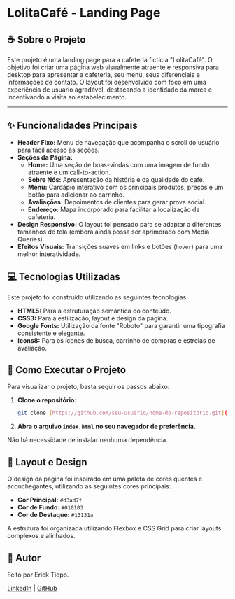  # LolitaCafé - Landing Page

## ☕ Sobre o Projeto

Este projeto é uma landing page para a cafeteria fictícia "LolitaCafé". O objetivo foi criar uma página web visualmente atraente e responsiva para desktop para apresentar a cafeteria, seu menu, seus diferenciais e informações de contato.
O layout foi desenvolvido com foco em uma experiência de usuário agradável, destacando a identidade da marca e incentivando a visita ao estabelecimento.

---

## ✨ Funcionalidades Principais

- **Header Fixo:** Menu de navegação que acompanha o scroll do usuário para fácil acesso às seções.
- **Seções da Página:**
  - **Home:** Uma seção de boas-vindas com uma imagem de fundo atraente e um call-to-action.
  - **Sobre Nós:** Apresentação da história e da qualidade do café.
  - **Menu:** Cardápio interativo com os principais produtos, preços e um botão para adicionar ao carrinho.
  - **Avaliações:** Depoimentos de clientes para gerar prova social.
  - **Endereço:** Mapa incorporado para facilitar a localização da cafeteria.
- **Design Responsivo:** O layout foi pensado para se adaptar a diferentes tamanhos de tela (embora ainda possa ser aprimorado com Media Queries).
- **Efeitos Visuais:** Transições suaves em links e botões (`hover`) para uma melhor interatividade.

## 💻 Tecnologias Utilizadas

Este projeto foi construído utilizando as seguintes tecnologias:

- **HTML5:** Para a estruturação semântica do conteúdo.
- **CSS3:** Para a estilização, layout e design da página.
- **Google Fonts:** Utilização da fonte "Roboto" para garantir uma tipografia consistente e elegante.
- **Icons8:** Para os ícones de busca, carrinho de compras e estrelas de avaliação.

## 🚀 Como Executar o Projeto

Para visualizar o projeto, basta seguir os passos abaixo:

1. **Clone o repositório:**
   ```bash
   git clone [https://github.com/seu-usuario/nome-do-repositorio.git](https://github.com/seu-usuario/nome-do-repositorio.git)
   ```

2. **Abra o arquivo `index.html` no seu navegador de preferência.**

Não há necessidade de instalar nenhuma dependência.

## 🎨 Layout e Design

O design da página foi inspirado em uma paleta de cores quentes e aconchegantes, utilizando as seguintes cores principais:

- **Cor Principal:** `#d3ad7f`
- **Cor de Fundo:** `#010103`
- **Cor de Destaque:** `#13131a`

A estrutura foi organizada utilizando Flexbox e CSS Grid para criar layouts complexos e alinhados.

## 📝 Autor

Feito por Erick Tiepo.

[LinkedIn](https://www.linkedin.com/in/erick-tiepo-596750278/) | [GitHub](https://github.com/ErickTiepo)
